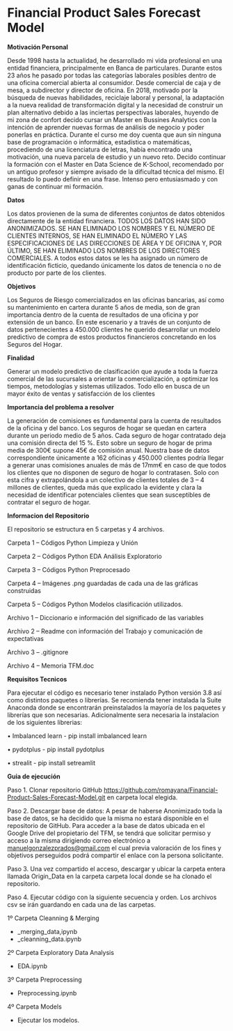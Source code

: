# **Financial Product Sales Forecast Model**

**Motivación Personal**

Desde 1998 hasta la actualidad, he desarrollado mi vida profesional en una entidad financiera, principalmente en Banca de particulares. Durante estos 23 años he pasado por todas las categorías laborales posibles dentro de una oficina comercial abierta al consumidor.  Desde comercial de caja y de mesa,  a subdirector y director de oficina. En 2018, motivado por la búsqueda de nuevas habilidades, reciclaje laboral y personal, la adaptación a la nueva realidad de transformación digital y la necesidad de construir un plan alternativo debido a las inciertas perspectivas laborales,  huyendo de mi zona de confort decido cursar un Master en Bussines Analytics con la intención de aprender nuevas formas de análisis de negocio y poder ponerlas en práctica.   Durante el curso me doy cuenta que aun sin ninguna base de programación o informática, estadística o matemáticas, procediendo de una licenciatura de letras, había encontrado una motivación, una nueva parcela de estudio y un nuevo reto.  Decido continuar la formación con el Master en Data Science de K-School, recomendado por un antiguo profesor y siempre avisado de la dificultad técnica del mismo.  El resultado lo puedo definir en una frase.  Intenso pero entusiasmado y con ganas de continuar mi formación.


**Datos**

Los datos provienen de la suma de diferentes conjuntos de datos obtenidos directamente de la entidad financiera. TODOS LOS DATOS HAN SIDO ANONIMIZADOS. SE HAN ELIMINADO LOS NOMBRES Y EL NÚMERO DE CLIENTES INTERNOS, SE HAN ELIMINADO EL NÚMERO Y LAS ESPECIFICACIONES DE LAS DIRECCIONES DE ÁREA Y DE OFICINA Y, POR ÚLTIMO, SE HAN ELIMINADO LOS NOMBRES DE LOS DIRECTORES COMERCIALES. A todos estos datos se les ha asignado un número de identificación ficticio, quedando únicamente los datos de tenencia o no de producto por parte de los clientes.


**Objetivos**

Los Seguros de Riesgo comercializados en las oficinas bancarias, así como su mantenimiento en cartera durante 5 años de media, son de gran importancia dentro de la cuenta de resultados de una oficina y por extensión de un banco. En este escenario y a través de un conjunto de datos pertenecientes a 450.000 clientes he querido desarrollar un modelo predictivo de compra de estos productos financieros concretando en los Seguros del Hogar.

**Finalidad**

Generar un modelo predictivo de clasificación que ayude a toda la fuerza comercial de las sucursales a orientar la comercialización, a optimizar los tiempos, metodologías y sistemas utilizados. Todo ello en busca de un mayor éxito de ventas y satisfacción de los clientes

**Importancia del problema a resolver**

La generación de comisiones es fundamental para la cuenta de resultados de la oficina y del banco.  Los seguros de hogar se quedan en cartera durante un periodo medio de 5 años. Cada seguro de hogar contratado deja una comisión directa del 15 %.  Esto sobre un seguro de hogar de prima media de 300€ supone 45€ de comisión anual.   Nuestra base de datos correspondiente únicamente a 162 oficinas y 450.000 clientes podría llegar a generar unas comisiones anuales de más de 17mm€ en caso de que todos los clientes que no disponen de seguro de hogar lo contratasen.  Solo con esta cifra y extrapolándola a un colectivo de clientes totales de 3 – 4 millones de clientes,  queda más que explicado la evidente y clara la necesidad de identificar potenciales clientes que sean susceptibles de contratar el seguro de hogar.  

**Informacion del Repositorio**

El repositorio se estructura en   5 carpetas y 4 archivos.
  
  Carpeta 1 – Códigos Python Limpieza y Unión 

  Carpeta 2 – Códigos Python EDA Análisis Exploratorio

  Carpeta 3 – Códigos Python Preprocesado

  Carpeta 4 – Imágenes .png guardadas de cada una de las gráficas construidas
 
  Carpeta 5 – Códigos Python Modelos clasificación utilizados.
  
  Archivo 1 – Diccionario e información del significado de las variables
  
  Archivo 2 – Readme con información del Trabajo y comunicación de expectativas
  
  Archivo 3 – .gitignore
  
  Archivo 4 – Memoria TFM.doc

**Requisitos Tecnicos**

Para ejecutar el código es necesario tener instalado Python versión 3.8 así como distintos paquetes o librerías.  Se recomienda tener instalada la Suite Anaconda donde se encontrarán preinstalados la mayoría de los paquetes y librerías que son necesarias. Adicionalmente sera necesaria la instalacion de los siguientes librerias:

•	Imbalanced learn - pip install imbalanced learn

•	pydotplus - pip install pydotplus

•	strealit - pip install setreamlit

**Guia de ejecución**

Paso 1. Clonar repositorio GitHub https://github.com/romayana/Financial-Product-Sales-Forecast-Model.git en carpeta local elegida.

Paso 2. Descargar base de datos:
A pesar de haberse Anonimizado toda la base de datos, se ha decidido que la misma no estará disponible en el repositorio de GitHub.  Para acceder a la base de datos ubicada en el Google Drive del propietario del TFM,   se tendrá que solicitar permiso y acceso a la misma  dirigiendo correo electrónico a manuelgonzalezprados@gmail.com el cual previa valoración de los fines y objetivos perseguidos podrá compartir el enlace con la persona solicitante.

Paso 3. Una vez compartido el acceso,  descargar y ubicar la carpeta entera llamada Origin_Data en la carpeta carpeta local donde se ha clonado el repositorio.

Paso 4. Ejecutar código con la siguiente secuencia y orden. Los archivos csv se irán guardando en cada una de las carpetas.

1º Carpeta Cleanning & Merging
 - _merging_data,ipynb 
 - _cleanning_data.ipynb

2º Carpeta Exploratory Data Analysis
 -	EDA.ipynb

3º Carpeta Preprocessing
 -	Preprocessing.ipynb

4º Carpeta Models
 -	Ejecutar los modelos.

